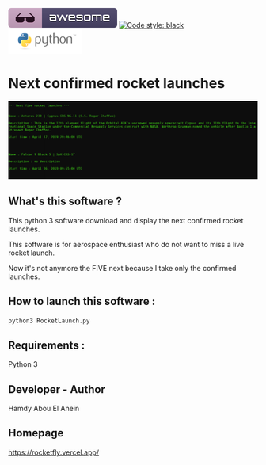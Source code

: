 ![Awesome](awesome.svg) [![Code style: black](https://img.shields.io/badge/code%20style-black-000000.svg)](https://github.com/psf/black)  ![Python](python.png)  

# Next confirmed rocket launches

![Screenshot](screenshot.png)

## What's this software ?  

This python 3 software download and display the next confirmed rocket launches.

This software is for aerospace enthusiast who do not want to miss a live rocket launch.
     
Now it's not anymore the FIVE next because I take only the confirmed launches.    

## How to launch this software :  

```sh
python3 RocketLaunch.py
```  

## Requirements :

Python 3

## Developer - Author

Hamdy Abou El Anein

## Homepage

https://rocketfly.vercel.app/     
